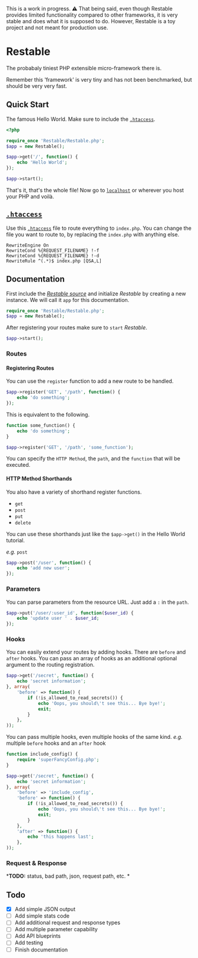 This is a work in progress. ⚠️ That being said, even though Restable provides limited functionality compared to other frameworks, it is very stable and does what it is supposed to do. However, Restable is a toy project and not meant for production use.

# Restable
The probabaly tiniest PHP extensible micro-framework there is.

Remember this 'framework' is very tiny and has not been benchmarked, but should be very very fast.

## Quick Start
The famous Hello World. Make sure to include the [`.htaccess`](./.htaccess).
```php
<?php

require_once 'Restable/Restable.php';
$app = new Restable();

$app->get('/', function() {
    echo 'Hello World';
});

$app->start();
```

That's it, that's the whole file! Now go to [`localhost`](http://localhost) or wherever you host your PHP and voilà.

## [`.htaccess`](./.htaccess)
Use this [`.htaccess`](./.htaccess) file to route everything to `index.php`. You can change the file you want to route to, by replacing the `index.php` with anything else.
```
RewriteEngine On
RewriteCond %{REQUEST_FILENAME} !-f
RewriteCond %{REQUEST_FILENAME} !-d
RewriteRule ^(.*)$ index.php [QSA,L]
```

## Documentation
First include the [*Restable source*](./Restable/Restable.php) and initialize *Restable* by creating a new instance. We will call it `app` for this documentation.
```php
require_once 'Restable/Restable.php';
$app = new Restable();
```

After registering your routes make sure to `start` *Restable*.
```php
$app->start();
```

### Routes
#### Registering Routes
You can use the `register` function to add a new route to be handled.
```php
$app->register('GET', '/path', function() {
    echo 'do something';
});
```

This is equivalent to the following.
```php
function some_function() {
    echo 'do something';
}

$app->register('GET', '/path', 'some_function');
```

You can specify the `HTTP Method`, the `path`, and the `function` that will be executed.

#### HTTP Method Shorthands
You also have a variety of shorthand register functions.

* `get`
* `post`
* `put`
* `delete`

You can use these shorthands just like the `$app->get()` in the Hello World tutorial.

*e.g.* `post`
```php
$app->post('/user', function() {
    echo 'add new user';
});
```

### Parameters
You can parse parameters from the resource URL. Just add a `:` in the `path`.

```php
$app->put('/user/:user_id', function($user_id) {
    echo 'update user ' . $user_id;
});
```

### Hooks
You can easily extend your routes by adding hooks. There are `before` and `after` hooks. You can pass an array of hooks as an additional optional argument to the routing registration.

```php
$app->get('/secret', function() {
    echo 'secret information';
}, array(
    'before' => function() {
        if (!is_allowed_to_read_secrets()) {
            echo 'Oops, you should\'t see this... Bye bye!';
            exit;
        }
    },
));
```

You can pass multiple hooks, even multiple hooks of the same kind.
*e.g.* multiple `before` hooks and an `after` hook

```php
function include_config() {
    require 'superFancyConfig.php';
}

$app->get('/secret', function() {
    echo 'secret information';
}, array(
    'before' => 'include_config',
    'before' => function() {
        if (!is_allowed_to_read_secrets()) {
            echo 'Oops, you should\'t see this... Bye bye!';
            exit;
        }
    },
    'after' => function() {
        echo 'this happens last';
    },
));
```

### Request & Response
***TODO:** status, bad path, json, request path, etc. *

## Todo
- [x] Add simple JSON output
- [ ] Add simple stats code
- [ ] Add additional request and response types
- [ ] Add multiple parameter capability
- [ ] Add API blueprints
- [ ] Add testing
- [ ] Finish documentation
